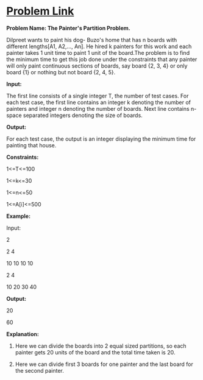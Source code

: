 # [Problem Link](https://practice.geeksforgeeks.org/problems/the-painters-partition-problem/0/)

**Problem Name: The Painter's Partition Problem.**

Dilpreet wants to paint his dog- Buzo's home that has n boards with different lengths[A1, A2,..., An]. He hired k painters for this work and each painter takes 1 unit time to paint 1 unit of the board.The problem is to find the minimum time to get this job done under the constraints that any painter will only paint continuous sections of boards, say board {2, 3, 4} or only board {1} or nothing but not board {2, 4, 5}.

**Input:**

The first line consists of a single integer T, the number of test cases. For each test case, the first line contains an integer k denoting the number of painters and integer n denoting the number of boards. Next line contains n- space separated integers denoting the size of boards.

**Output:**

For each test case, the output is an integer displaying the minimum time for painting that house.

**Constraints:**

1<=T<=100

1<=k<=30

1<=n<=50

1<=A[i]<=500

**Example:**

Input:

2

2 4

10 10 10 10

2 4

10 20 30 40

**Output:**

20

60


**Explanation:**

1. Here we can divide the boards into 2 equal sized partitions, so each painter gets 20 units of the board and the total time taken is 20.

2. Here we can divide first 3 boards for one painter and the last board for the second painter.
